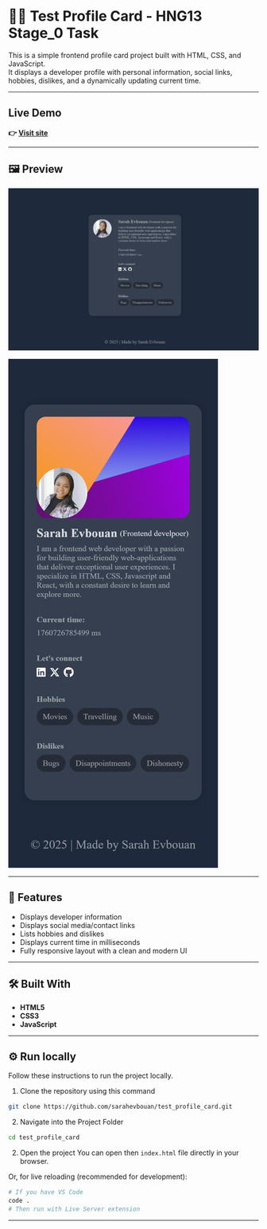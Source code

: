 # 👩‍💻 Test Profile Card - HNG13 Stage_0 Task

This is a simple frontend profile card project built with HTML, CSS, and JavaScript.  
It displays a developer profile with personal information, social links, hobbies, dislikes, and a dynamically updating current time.

---

## Live Demo

**👉 [Visit site](https://www.sarahevbouan.github.io/test_profile_card/)**

---

## 🖼️ Preview

![Profile Card Screenshot](/images/profile_card_screenshot.png)

![Profile Card Screenshot](/images/profile_card_screenshot2.png)

---

## 🧩 Features

- Displays developer information
- Displays social media/contact links
- Lists hobbies and dislikes
- Displays current time in milliseconds
- Fully responsive layout with a clean and modern UI

---

## 🛠️ Built With

- **HTML5**
- **CSS3**
- **JavaScript**

---

## ⚙️ Run locally

Follow these instructions to run the project locally.

1. Clone the repository using this command

```bash
git clone https://github.com/sarahevbouan/test_profile_card.git
```

2. Navigate into the Project Folder

```bash
cd test_profile_card
```

2. Open the project
   You can open then `index.html` file directly in your browser.

Or, for live reloading (recommended for development):

```bash
# If you have VS Code
code .
# Then run with Live Server extension
```

---
